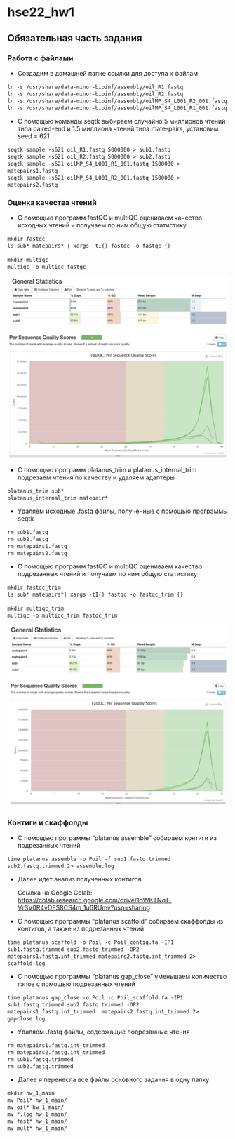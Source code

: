 # hse22_hw1

## Обязательная часть задания 
### Работа с файлами

- Создадим в домашней папке ссылки для доступа к файлам

```
ln -s /usr/share/data-minor-bioinf/assembly/oil_R1.fastq
ln -s /usr/share/data-minor-bioinf/assembly/oil_R2.fastq
ln -s /usr/share/data-minor-bioinf/assembly/oilMP_S4_L001_R2_001.fastq
ln -s /usr/share/data-minor-bioinf/assembly/oilMP_S4_L001_R1_001.fastq
```

- С помощью команды seqtk выбираем случайно 5 миллионов чтений типа paired-end и 1.5 миллиона чтений типа mate-pairs, установим seed = 621


```
seqtk sample -s621 oil_R1.fastq 5000000 > sub1.fastq
seqtk sample -s621 oil_R2.fastq 5000000 > sub2.fastq
seqtk sample -s621 oilMP_S4_L001_R1_001.fastq 1500000 > matepairs1.fastq
seqtk sample -s621 oilMP_S4_L001_R2_001.fastq 1500000 > matepairs2.fastq
```

### Оценка качества чтений 

- С помощью программ fastQC и multiQC оцениваем качество исходных чтений и получаем по ним общую статистику

```
mkdir fastqc
ls sub* matepairs* | xargs -tI{} fastqc -o fastqc {}

mkdir multiqc
multiqc -o multiqc fastqc
```

![Скрин_1](https://github.com/XeniaMishina/hse22_hw1/blob/main/screenshots/general_main_1.png)
![Скрин_2](https://github.com/XeniaMishina/hse22_hw1/blob/main/screenshots/quality_score_main_1.png)


- С помощью программ platanus_trim и platanus_internal_trim подрезаем чтения по качеству и удаляем адаптеры

```
platanus_trim sub*
platanus_internal_trim matepair*
```
- Удаляем исходные .fastq файлы, полученные с помощью программы seqtk
```
rm sub1.fastq
rm sub2.fastq
rm matepairs1.fastq 
rm matepairs2.fastq
```

- С помощью программ fastQC и multiQC оцениваем качество подрезанных чтений и получаем по ним общую статистику
```
mkdir fastqc_trim
ls sub* matepairs*| xargs -tI{} fastqc -o fastqc_trim {}

mkdir multiqc_trim
multiqc -o multiqc_trim fastqc_trim
```

![Скрин_3](https://github.com/XeniaMishina/hse22_hw1/blob/main/screenshots/general_main_2.png)
![Скрин_4](https://github.com/XeniaMishina/hse22_hw1/blob/main/screenshots/quality_score_main_2.png)


### Контиги и скаффолды

- С помощью программы “platanus assemble” собираем контиги из подрезанных чтений
```
time platanus assemble -o Poil -f sub1.fastq.trimmed sub2.fastq.trimmed 2> assemble.log
```
- Далее идет анализ полученных контигов

  Ссылка на Google Colab: https://colab.research.google.com/drive/1dWKTNqT-VrSV0R4vDES8CS4m_1u6RUmv?usp=sharing

<!---  Или блокнот вы можете найти здесь: https://github.com/Laitielly/hse22_hw1/blob/main/src/HW22_1.ipynb
--->

- С помощью программы “platanus scaffold” собираем скаффолды из контигов, а также из подрезанных чтений
```
time platanus scaffold -o Poil -c Poil_contig.fa -IP1 sub1.fastq.trimmed sub2.fastq.trimmed -OP2 matepairs1.fastq.int_trimmed matepairs2.fastq.int_trimmed 2> scaffold.log
```
- С помощью программы “platanus gap_close” уменьшаем количество гэпов с помощью подрезанных чтений

```
time platanus gap_close -o Poil -c Poil_scaffold.fa -IP1 sub1.fastq.trimmed sub2.fastq.trimmed -OP2 matepairs1.fastq.int_trimmed  matepairs2.fastq.int_trimmed 2> gapclose.log
```

<!--- Ссылка на ноутбук та же. --->

- Удаляем .fastq файлы, содержащие подрезанные чтения
```
rm matepairs1.fastq.int_trimmed
rm matepairs2.fastq.int_trimmed
rm sub1.fastq.trimmed
rm sub2.fastq.trimmed
```

- Далее я перенесла все файлы основного задания в одну папку

```
mkdir hw_1_main
mv Poil* hw_1_main/
mv oil* hw_1_main/
mv *.log hw_1_main/
mv fast* hw_1_main/
mv mult* hw_1_main/
```

<!--- 
В папке MainTask создала папку platanus и перенесла туда файлы, созданные программой platanus.

```
mkdir platanus
mv Poil* platanus/
mv *.log platanus/
```

## Дополнительная часть
### Дополнительная сборка 1. Чтений в 2 раза меньше.

- Создаю папку extratask, в ней seq1. В папке seq1 выполняем ровно те же действия, но с изменением кол-ва чтений (для paired-end 2_500_000 чтений, для mate-pairs 750_000 чтений.

- Ссылка на Google Colab та же.

 - Статистики:
    - До ![Скрин5](https://github.com/Laitielly/hse22_hw1/blob/main/screenshots/total3.png)
    - После ![Скрин6](https://github.com/Laitielly/hse22_hw1/blob/main/screenshots/total4.png)
    - До ![Скрин7](https://github.com/Laitielly/hse22_hw1/blob/main/screenshots/quality%20scores3.png)
    - После ![Скрин8](https://github.com/Laitielly/hse22_hw1/blob/main/screenshots/quality%20scores4.png)

### Дополнительная сборка 2. Чтений в 4 раза меньше.

- В папке extratask папка seq2. В папке seq2 выполняем ровно те же действия, но с изменением кол-ва чтений (для paired-end 1_250_000 чтений, для mate-pairs 375_000 чтений.

- Ссылка на Google Colab та же.

 - Статистики:
    - До 
    ![Скрин9](https://github.com/Laitielly/hse22_hw1/blob/main/screenshots/total5.png)
    - После 
    ![Скрин10](https://github.com/Laitielly/hse22_hw1/blob/main/screenshots/total6.png)
    - До 
    ![Скрин11](https://github.com/Laitielly/hse22_hw1/blob/main/screenshots/quality%20scores5.png)
    - После 
    ![Скрин12](https://github.com/Laitielly/hse22_hw1/blob/main/screenshots/quality%20scores6.png)
    
    
    
 ### Выводы
 - В блокноте выведены графики, выводы как раз под ними.
 --->
